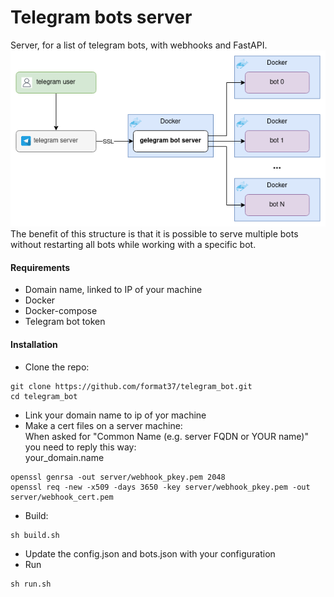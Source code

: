 # Telegram bots server
Server, for a list of telegram bots, with webhooks and FastAPI.  
![Structure](assets/structure.png)  
The benefit of this structure is that it is possible to serve multiple bots without restarting all bots while working with a specific bot.
#### Requirements
* Domain name, linked to IP of your machine
* Docker
* Docker-compose
* Telegram bot token
#### Installation
* Clone the repo:
```
git clone https://github.com/format37/telegram_bot.git
cd telegram_bot
```
* Link your domain name to ip of yor machine  
* Make a cert files on a server machine:  
When asked for "Common Name (e.g. server FQDN or YOUR name)" you need to reply this way:  
your_domain.name
```
openssl genrsa -out server/webhook_pkey.pem 2048
openssl req -new -x509 -days 3650 -key server/webhook_pkey.pem -out server/webhook_cert.pem
```
* Build:
```
sh build.sh
```
* Update the config.json and bots.json with your configuration  
* Run
```
sh run.sh
```